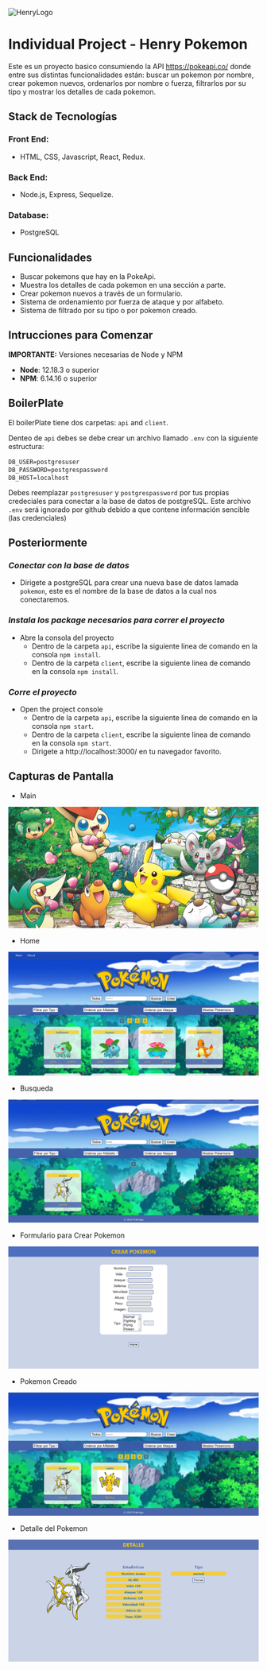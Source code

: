 ![HenryLogo](https://images7.alphacoders.com/592/592678.jpg)

# Individual Project - Henry Pokemon

Este es un proyecto basico consumiendo la API https://pokeapi.co/
donde entre sus distintas funcionalidades están: buscar un pokemon por nombre, crear pokemon nuevos,
ordenarlos por nombre o fuerza, filtrarlos por su tipo y mostrar los detalles de cada pokemon.

## Stack de Tecnologías

### Front End:
- HTML, CSS, Javascript, React, Redux.

### Back End:
- Node.js, Express, Sequelize.

### Database:
- PostgreSQL

## Funcionalidades

- Buscar pokemons que hay en la PokeApi.
- Muestra los detalles de cada pokemon en una sección a parte.
- Crear pokemon nuevos a través de un formulario.
- Sistema de ordenamiento por fuerza de ataque y por alfabeto.
- Sistema de filtrado por su tipo o por pokemon creado.

## **Intrucciones para Comenzar** 

__IMPORTANTE:__ Versiones necesarias de Node y NPM 

 * __Node__: 12.18.3 o superior
 * __NPM__: 6.14.16 o superior
 
## BoilerPlate

El boilerPlate tiene dos carpetas: `api` and `client`.

Denteo de `api` debes se debe crear un archivo llamado `.env` con la siguiente estructura: 
```
DB_USER=postgresuser
DB_PASSWORD=postgrespassword
DB_HOST=localhost
```
Debes reemplazar `postgresuser` y `postgrespassword` por tus propias credeciales para conectar a la base de datos de postgreSQL. Este archivo `.env` será ignorado por github debido a que contene información sencible (las credenciales)

## Posteriormente
### _Conectar con la base de datos_

 - Dirigete a postgreSQL para crear una nueva base de datos lamada `pokemon`, este es el nombre de la base de datos a la cual nos conectaremos.

### _Instala los package necesarios para correr el proyecto_

- Abre la consola del proyecto
    + Dentro de la carpeta `api`, escribe la siguiente linea de comando en la consola `npm install`.
    + Dentro de la carpeta `client`, escribe la siguiente linea de comando en la consola `npm install`.

### _Corre el proyecto_

- Open the project console
    + Dentro de la carpeta `api`, escribe la siguiente linea de comando en la consola `npm start`.
    +  Dentro de la carpeta `client`, escribe la siguiente linea de comando en la consola `npm start`.
    +  Dirigete a  http://localhost:3000/ en tu navegador favorito. 

## Capturas de Pantalla

- Main

![home](https://raw.githubusercontent.com/Caarlos94/pokemon/main/client/src/img/Readme/main-Pokemon.png)

- Home 

![home](https://raw.githubusercontent.com/Caarlos94/pokemon/main/client/src/img/Readme/home-Pokemon.png)

- Busqueda 

![home](https://raw.githubusercontent.com/Caarlos94/pokemon/main/client/src/img/Readme/search-Pokemon.png)

- Formulario para Crear Pokemon

![home](https://raw.githubusercontent.com/Caarlos94/pokemon/main/client/src/img/Readme/create-Pokemon.png)

- Pokemon Creado 

![home](https://raw.githubusercontent.com/Caarlos94/pokemon/main/client/src/img/Readme/created-Pokemon.png)

- Detalle del Pokemon

![home](https://raw.githubusercontent.com/Caarlos94/pokemon/main/client/src/img/Readme/detail-Pokemon.png)
